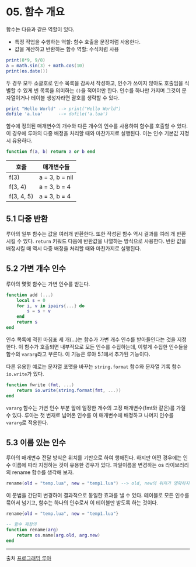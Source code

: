# 05. 함수 개요

함수는 다음과 같은 역할이 있다.

- 특정 작업을 수행하는 역할: 함수 호출을 문장처럼 사용한다.
- 값을 계산하고 반환하는 함수 역할: 수식처럼 사용

```lua
print(8*9, 9/8)
a = math.sin(3) + math.cos(10)
print(os.date())
```

두 경우 모두 소괄호로 인수 목록을 감싸서 작성하고, 인수가 쓰이지 않아도 호출임을 식별할 수 있게 빈 목록을 의미하는 `()`을 적어야만 한다. 인수를 하나만 가지며 그것이 문자열이거나 테이블 생성자라면 괄호를 생략할 수 있다.

```Lua
print "Hello World" --> print("Hello World")
dofile 'a.lua'      --> dofile('a.lua')
```

함수에 정의된 매개변수의 개수와 다른 개수의 인수를 사용하여 함수를 호출할 수 있다. 이 경우에 루아의 다중 배정을 처리할 때와 마찬가지로 실행된다. 이는 인수 기본값 지정 시 유용하다.

```Lua
function f(a, b) return a or b end
```

| 호출       | 매개변수들     |
| ---------- | -------------- |
| f(3)       | a = 3, b = nil |
| f(3, 4)    | a = 3, b = 4   |
| f(3, 4, 5) | a = 3, b = 4   |

## 5.1 다중 반환

루아의 일부 함수는 값을 여러개 반환한다. 또한 작성된 함수 역시 결과를 여러 개 반환시킬 수 있다. `return` 키워드 다음에 반환값을 나열하는 방식으로 사용한다. 반환 값을 배정시킬 때 역시 다중 배정을 처리할 때와 마찬가지로 실행된다.

## 5.2 가변 개수 인수

루아의 몇몇 함수는 가변 인수를 받는다.

```Lua
function add (...)
    local s = 0
    for i, v in ipairs{...} do
        s = s + v
    end
    return s
end
```

인수 목록에 적힌 마침표 세 개(...)는 함수가 가변 개수 인수를 받아들인다는 것을 지정한다.
이 함수가 호출되면 내부적으로 모든 인수를 수집하는데, 이렇게 수집한 인수들을 함수의 `vararg`라고 부른다. 이 기능은 루아 5.1에서 추가된 기능이다.

다른 유용한 예로는 문자열 포맷을 바꾸는 `string.format` 함수와 문자열 기록 함수 `io.write`가 있다.

```Lua
function fwrite (fmt, ...)
    return io.write(string.format(fmt, ...))
end
```

`vararg` 함수는 가변 인수 부분 앞에 일정한 개수의 고정 매개변수(fmt와 같은)를 가질 수 있다. 루아는 첫 번재로 넘어온 인수를 이 매개변수에 배정하고 나머지 인수를 `vararg`로 적용한다.

## 5.3 이름 있는 인수

루아의 매개변수 전달 방식은 위치를 기반으로 하여 행해진다. 하지만 어떤 경우에는 인수 이름에 따라 지정하는 것이 유용한 경우가 있다. 파일이름을 변경하는 os 라이브러리의 rename 함수를 생각해 보자.

```Lua
rename(old = "temp.lua", new = "temp1.lua") --> old, new의 위치가 명확하지 않아서 명시했지만 실행이 불가능하다.
```

이 문법을 간단히 변경하여 결과적으로 동일한 효과를 낼 수 있다. 테이블로 모든 인수를 묶어서 넘기고, 함수는 하나의 인수로서 이 테이블만 받도록 하는 것이다.

```Lua
rename{old = "temp.lua", new = "temp1.lua"}

-- 함수 재정의
function rename(arg)
    return os.name(arg.old, arg.new)
end
```

---

출처
[프로그래밍 루아](https://search.shopping.naver.com/book/catalog/32492196601?query=%ED%94%84%EB%A1%9C%EA%B7%B8%EB%9E%98%EB%B0%8D%20%EB%A3%A8%EC%95%84&NaPm=ct%3Dlg0lm4tc%7Cci%3D4ff95860ae3926b4ecded18df1cd90c3f669c3f1%7Ctr%3Dboksl%7Csn%3D95694%7Chk%3D03a50a86d09e9d6f540477098e76363425b34610)

